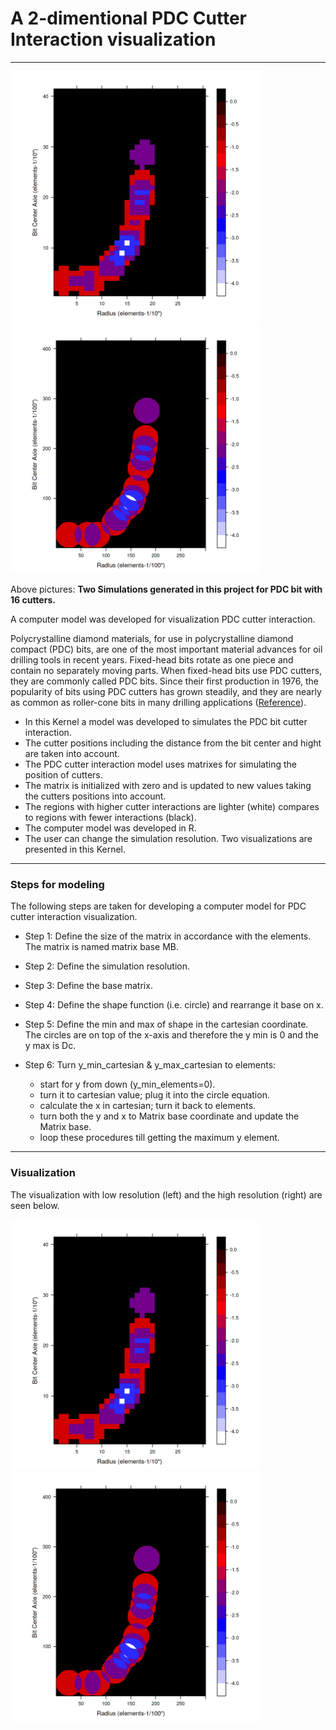 # A 2-dimentional PDC Cutter Interaction visualization 
---


<p float="left">
  <img width="400" src="Pictures/first_viz.png" >
  <img width="400" src="Pictures/second_viz.png" >
</p>

Above pictures: **Two Simulations generated in this project for PDC bit with 16 cutters.**

A computer model was developed for visualization PDC cutter interaction.
 
Polycrystalline diamond materials, for use in polycrystalline diamond compact (PDC) bits, are one of the most important material advances for oil drilling tools in recent years. Fixed-head bits rotate as one piece and contain no separately moving parts. When fixed-head bits use PDC cutters, they are commonly called PDC bits. Since their first production in 1976, the popularity of bits using PDC cutters has grown steadily, and they are nearly as common as roller-cone bits in many drilling applications ([Reference](https://petrowiki.org/PDC_drill_bits)).

* In this Kernel a model was developed to simulates the PDC bit cutter interaction.
* The cutter positions including the distance from the bit center and hight are taken into account.
* The PDC cutter interaction model uses matrixes for simulating the position of cutters.
* The matrix is initialized with zero and is updated to new values taking the cutters positions into account.
* The regions with higher cutter interactions are lighter (white) compares to regions with fewer interactions (black).
* The computer model was developed in R.
* The user can change the simulation resolution. Two visualizations are presented in this Kernel.

---
### Steps for modeling
The following steps are taken for developing a computer model for PDC cutter interaction visualization.

* Step 1: Define the size of the matrix in accordance with the elements. The matrix is named matrix base MB.
* Step 2: Define the simulation resolution.
* Step 3: Define the base matrix.
* Step 4: Define the shape function (i.e. circle) and rearrange it base on x.
* Step 5: Define the min and max of shape in the cartesian coordinate. The circles are on top of the x-axis and therefore the y min is 0 and the y max is Dc.
* Step 6: Turn y_min_cartesian & y_max_cartesian to elements:

  * start for y from down (y_min_elements=0).
  * turn it to cartesian value; plug it into the circle equation.
  * calculate the x in cartesian; turn it back to elements.
  * turn both the y and x to Matrix base coordinate and update the Matrix base.
  * loop these procedures till getting the maximum y element.

---
### Visualization


The visualization with low resolution (left) and the high resolution (right) are seen below.



<p float="left">
  <img width="400" src="Pictures/first_viz.png" >
  <img width="400" src="Pictures/second_viz.png" >
</p>



